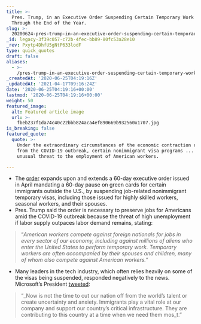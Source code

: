 ```yaml
---
title: >-
  Pres. Trump, in an Executive Order Suspending Certain Temporary Work Visas
  Through the End of the Year.
slug: >-
  20200624-pres-trump-in-an-executive-order-suspending-certain-temporary-work-visas-through-the-end-of-the-year
_id: legacy-3f39c057-c72b-4fec-bb89-80fc53a28e10
_rev: Pxytp4DhfU5gNtP633lodF
type: quick_quotes
draft: false
aliases:
  - >-
    /pres-trump-in-an-executive-order-suspending-certain-temporary-work-visas-through-the-end-of-the-year/
_createdAt: '2020-06-25T04:19:16Z'
_updatedAt: '2021-04-17T09:16:24Z'
date: '2020-06-25T04:19:16+00:00'
lastmod: '2020-06-25T04:19:16+00:00'
weight: 50
featured_image:
  alt: Featured article image
  url: >-
    fbeb237f1da74c40c22bbb824aca4ef890669b932560x1707.jpg
is_breaking: false
featured_quote:
  quote: >-
    Under the extraordinary circumstances of the economic contraction resulting
    from the COVID-19 outbreak, certain nonimmigrant visa programs ... pose an
    unusual threat to the employment of American workers.

---
```

* The [order](https://www.whitehouse.gov/presidential-actions/proclamation-suspending-entry-aliens-present-risk-u-s-labor-market-following-coronavirus-outbreak/) expands upon and extends a 60-day executive order issued in April mandating a 60-day pause on green cards for certain immigrants outside the U.S., by suspending job-related nonimmigrant temporary visas, including those issued for highly skilled workers, seasonal workers, and their spouses.
* Pres. Trump said the order is necessary to preserve jobs for Americans amid the COVID-19 outbreak because the threat of high unemployment if labor supply outpaces labor demand remains, stating:

> “_American workers compete against foreign nationals for jobs in every sector of our economy, including against millions of aliens who enter the United States to perform temporary work. Temporary workers are often accompanied by their spouses and children, many of whom also compete against American workers.”_

* Many leaders in the tech industry, which often relies heavily on some of the visas being suspended, responded negatively to the news. Microsoft’s President [tweeted](https://twitter.com/BradSmi/status/1275232627453288450):

> “_Now is not the time to cut our nation off from the world’s talent or create uncertainty and anxiety. Immigrants play a vital role at our company and support our country’s critical infrastructure. They are contributing to this country at a time when we need them mos_t.”